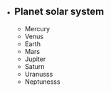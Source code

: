 
- Planet solar system
  - 
  - Mercury
  - Venus
  - Earth
  - Mars
  - Jupiter
  - Saturn
  - Uranusss
  - Neptunesss


